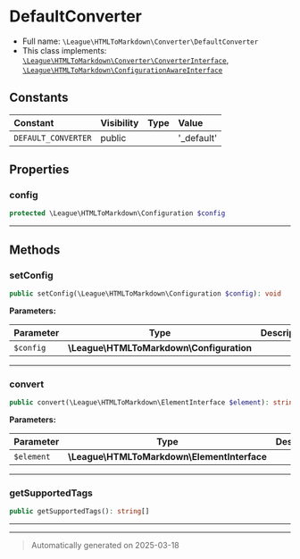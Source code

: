 
# DefaultConverter





* Full name: `\League\HTMLToMarkdown\Converter\DefaultConverter`
* This class implements:
[`\League\HTMLToMarkdown\Converter\ConverterInterface`](./ConverterInterface.md), [`\League\HTMLToMarkdown\ConfigurationAwareInterface`](../ConfigurationAwareInterface.md)


## Constants

| Constant | Visibility | Type | Value |
|:---------|:-----------|:-----|:------|
|`DEFAULT_CONVERTER`|public| |&#039;_default&#039;|

## Properties


### config



```php
protected \League\HTMLToMarkdown\Configuration $config
```






***

## Methods


### setConfig



```php
public setConfig(\League\HTMLToMarkdown\Configuration $config): void
```








**Parameters:**

| Parameter | Type | Description |
|-----------|------|-------------|
| `$config` | **\League\HTMLToMarkdown\Configuration** |  |





***

### convert



```php
public convert(\League\HTMLToMarkdown\ElementInterface $element): string
```








**Parameters:**

| Parameter | Type | Description |
|-----------|------|-------------|
| `$element` | **\League\HTMLToMarkdown\ElementInterface** |  |





***

### getSupportedTags



```php
public getSupportedTags(): string[]
```












***


***
> Automatically generated on 2025-03-18
